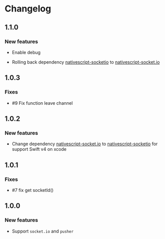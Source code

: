 # Changelog

## 1.1.0
### New features

* Enable debug

* Rolling back dependency [nativescript-socketio](https://www.npmjs.com/package/nativescript-socketio) to [nativescript-socket.io](https://www.npmjs.com/package/nativescript-socket.io)

## 1.0.3

### Fixes

* #9 Fix function leave channel

## 1.0.2

### New features

* Change dependency [nativescript-socket.io](https://www.npmjs.com/package/nativescript-socket.io) to [nativescript-socketio](https://www.npmjs.com/package/nativescript-socketio) for support Swift v4 on xcode

## 1.0.1

### Fixes

* #7 fix get socketId()

## 1.0.0

### New features

* Support `socket.io` and `pusher`
